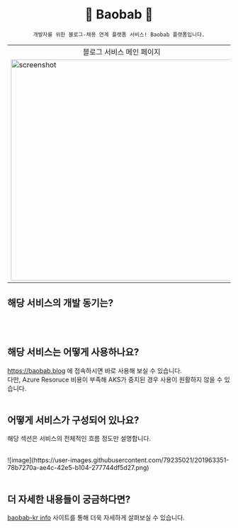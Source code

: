 <h1 align="center">
 🌴 Baobab 🌴
</h1>
</p>
<div align="center">

`개발자를 위한 블로그-채용 연계 플랫폼 서비스! Baobab 플랫폼입니다.`

</div>
<p>

<p align="center">
<table align="center">
  <tbody>
    <tr>
      <td>
        <div align="center">
        블로그 서비스 메인 페이지
        </div>
      </td>
      <td>
        <div align="center">
        채용 서비스 메인 페이지
        </div>
      </td>
    </tr>
    <tr>
      <td>
        <img src="https://user-images.githubusercontent.com/79235021/201961288-1e8150c8-2550-430c-a9c2-173dd320db36.png" alt="screenshot" width="500" />
      </td>
      <td>
        <img src="https://user-images.githubusercontent.com/79235021/201961156-f3dff9a0-b5d2-4093-8689-c9bcdb5bd42d.png" alt="screenshot" width="500" />
      </td>
    </tr>
  </tbody>
</table>

## 해당 서비스의 개발 동기는?
<!-- TODO : 발표 도록 내용 추가 -->
<br/>
<br/>

## 해당 서비스는 어떻게 사용하나요?
https://baobab.blog 에 접속하시면 바로 사용해 보실 수 있습니다.  
다만, Azure Resoruce 비용이 부족해 AKS가 중지된 경우 사용이 원활하지 않을 수 있습니다.
<br/>
<br/>

## 어떻게 서비스가 구성되어 있나요? 
해당 섹션은 서비스의 전체적인 흐름 정도만 설명합니다.  
<!-- TODO : 발표 도록 내용 추가 -->
<br/>
![image](https://user-images.githubusercontent.com/79235021/201963351-78b7270a-ae4c-42e5-b104-277744df5d27.png)
<br/>
<br/>

## 더 자세한 내용들이 궁금하다면?
[baobab-kr info](https://baobab-tree.notion.site/baobab-kr-Information-29be9ac32f0743559b26552c6129785c) 사이트를 통해 더욱 자세하게 살펴보실 수 있습니다.
